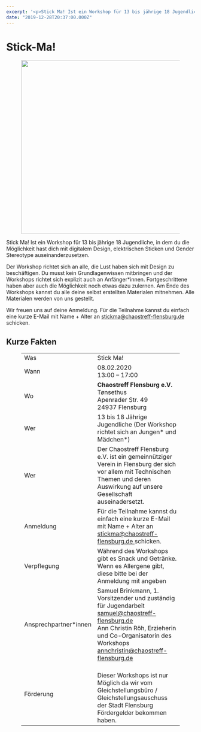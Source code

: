 ```yaml
---
excerpt: '<p>Stick Ma! Ist ein Workshop für 13 bis jährige 18 Jugendliche, in dem du die Möglichkeit hast dich mit digitalem Design, elektrischen Sticken und Gender Stereotype auseinanderzusetzen. Der Workshop richtet sich an alle, die Lust haben sich <a href="https://chaostreff-flensburg.de/2019/stick-ma/" class="more-link">[&hellip;]</a></p>'
date: "2019-12-28T20:37:00.000Z"
---
```

# Stick-Ma!


<figure class="wp-block-image size-large"><img decoding="async" loading="lazy" width="793" height="464" src="https://chaostreff-flensburg.de/wp-content/uploads/2020/01/stick-ma-image-1.png" alt="" class="wp-image-1444" srcset="https://chaostreff-flensburg.de/wp-content/uploads/2020/01/stick-ma-image-1.png 793w, https://chaostreff-flensburg.de/wp-content/uploads/2020/01/stick-ma-image-1-300x176.png 300w, https://chaostreff-flensburg.de/wp-content/uploads/2020/01/stick-ma-image-1-768x449.png 768w" sizes="(max-width: 793px) 100vw, 793px" /></figure>



<p>Stick Ma! Ist ein Workshop für 13 bis jährige 18 Jugendliche, in dem du die Möglichkeit hast dich mit digitalem Design, elektrischen Sticken und Gender Stereotype auseinanderzusetzen.</p>



<p>Der Workshop richtet sich an alle, die Lust haben sich mit Design zu beschäftigen. Du musst kein Grundlagenwissen mitbringen und der Workshops richtet sich explizit auch an Anfänger*innen. Fortgeschrittene haben aber auch die Möglichkeit noch etwas dazu zulernen. Am Ende des Workshops kannst du alle deine selbst erstellten Materialen mitnehmen. Alle Materialen werden von uns gestellt.</p>



<p>Wir freuen uns auf deine Anmeldung. Für die Teilnahme kannst du einfach eine kurze E-Mail mit Name + Alter an <a href="mailto:stickma@chaostreff-flensburg.de">stickma@chaostreff-flensburg.de </a> schicken.</p>



<h2>Kurze Fakten</h2>



<figure class="wp-block-table"><table class=""><tbody><tr><td>Was</td><td>Stick Ma!</td></tr><tr><td>Wann</td><td>08.02.2020<br>13:00 &#8211; 17:00</td></tr><tr><td>Wo</td><td><strong>Chaostreff Flensburg e.V.<br></strong>Tønsethus<br>Apenrader Str. 49<br>24937 Flensburg</td></tr><tr><td>Wer</td><td>13 bis 18 Jährige Jugendliche (Der Workshop richtet sich an Jungen* und Mädchen*)</td></tr><tr><td>Wer</td><td>Der Chaostreff Flensburg e.V. ist ein gemeinnütziger Verein in Flensburg der sich vor allem mit Technischen Themen und deren Auswirkung auf unsere Gesellschaft auseinadersetzt. </td></tr><tr><td>Anmeldung</td><td>Für die Teilnahme kannst du einfach eine kurze E-Mail mit Name + Alter an <a href="mailto:stickma@chaostreff-flensburg.de">stickma@chaostreff-flensburg.de </a> schicken.</td></tr><tr><td>Verpflegung</td><td>Während des Workshops gibt es Snack und Getränke. Wenn es Allergene gibt, diese bitte bei der Anmeldung mit angeben</td></tr><tr><td>Ansprechpartner*innen</td><td>Samuel Brinkmann, 1. Vorsitzender und zuständig für Jugendarbeit<br><a href="mailto:samuel@chaostreff-flensburg.de">samuel@chaostreff-flensburg.de</a><br>Ann Christin Röh, Erzieherin und Co-Organisatorin des Workshops<br><a href="mailto:annchristin@chaostreff-flensburg.de">annchristin@chaostreff-flensburg.de</a></td></tr><tr><td>Förderung</td><td><br>Dieser Workshops ist nur Möglich da wir vom Gleichstellungsbüro / Gleichstellungsauschuss der Stadt Flensburg Fördergelder bekommen haben.</td></tr></tbody></table></figure>

